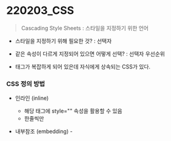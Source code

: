 # 220203_CSS

> Cascading Style Sheets : 스타일을 지정하기 위한 언어

- 스타일을 지정하기 위해 필요한 것? : 선택자

- 같은 속성이 다르게 지정되어 있으면 어떻게 선택? : 선택자 우선순위

- 태그가 복잡하게 되어 있은데 자식에게 상속되는 CSS가 있다.



### CSS 정의 방법

- 인라인 (inline)
  - 해당 태그에 style="" 속성을 활용할 수 있음
  - 한줄씩만
  
- 내부참조 (embedding) - <style>
  - `<head>`태그 내에`<style>`에 지정

- 외부참조 (link file) - 분리된 CSS 파일
  - 외부 CSS파일을 <head> 내 <link>를 통해 불러오기




### CSS 구문

<img src="C:/Users/bamxd/AppData/Roaming/Typora/typora-user-images/image-20220203174952231.png" alt="image-20220203174952231" style="zoom:50%;" />

### 선택자

- 전체 선택자  `* `: 모든 태그를 선택

- 요소 선택자 : HTML 태그를 직접 선택 `태그명`,  `h1~h2`
- class선택자 : `.class`
- id 선택자 `#id`
- 자식선택자 :`div > children`
  - div 태그 바로 밑에 있는 children 클래스를 가진 것

- 자손선택자: `div.baby`
  - div 태그 하위 모든 baby 클래스를 가진 것



### 기본 선택자 우선순위

1. !important : 핵폭팔
2. <style=""> : 항공모함
3. #id : 상어
4. .class : 물고기
5. `<div>, <li><ul>`등 태그 : 플랑크톤
6. '*' 전체선택자 : 먼지



**주의** 임폴턴트를 쓰면 핵폭팔이 일어나기 때문에 잘 쓰지 않는다

금	은			동 				순서

id	class	element(tag)

----------------------------------------------------------

1		0 			3>> 같은 순서일 때에는 **작성순서** 가 가장 아래에 있는 것을 선택





### CSS 상속

- 상속 되는 속성 - style

  - Text 관련요소

    ```
    - font
    - color
    - text-align
    - opacity
    - visibility
    ```

  

- 상속 되지 않은 속성 -box model , position

  - box model 관련요소

    ```
    - contents
    - padding
    - border
    - margin
    - box model 너비 지정(box-sizing, width, height)
    ```

  - position 관련요소

    ```
    - position
    - top/right/bottom/left/z-index
    ```

    

  > 너비를 지정할건데 기준을 무엇으로 할것인지?

  - padding을 제외한 순수 content-box(기본값)
  - border-box

  

### 크기 단위

- em : 일반적으로 root를 기준으로 하는데 root는 기본적으로 16px 임

  - 바로 위, 부모 요소에 대한 상속의 영향을 받음 (16px * 1.5 = 24px)
  - 배수 단위, 요소에 지정된 (viewpoint) 사이즈에 **상대적인** 사이즈를 가짐

  ```html
  <body> 					<!-- 기본적으로 16px-->
      <ul class="em"> 	<!-- 16px*1.5= 24px-->
          <li class="em">	<!-- 24px*1.5= 36px-->
          </li>
      </ul>
  </body>
  
  ```

- rem : 바로 위, 부모 요소에 대한 상속의 영향을 받지 않음
  - 최상위 요소(html)의 사이즈를 기준으로 배수 단위를 가짐



### 결합자 (Combinators)

- 자손 결합자 : selector A 하위의 **모든** selector B 요소

  ```html
  div span {
  	color: red;
  }
  <div>
      <span>이건빨강</span>
      <p>빨강아님</p>
      <p>
        <span>이건 빨강</span>
      </p>
  </div>
  ```

  

- 자식 결합자 : selector A **바로 아래의** selector B 요소

  ```html
  div > span{
  	color: red;
  }
  <div>
      <span>이건빨강</span>
      <p>이건빨강아님</p>
      <p>
          <span>바로아래가 아니라서 빨강아님</span>
      </p>
  </div>
  ```

  

- 인접 형제 결합자 : selector A의 형제 요소 중 **바로 뒤에** 위치하는 selector B 요소를 선택
- 일반 형제 결합자 : selector A의 형제 요소 중 **뒤에 위치하는 모든** selector B 요소를 선택



### CSS 원칙

>  **모든 요소는 네모이고, 위에서부터 아래로, 왼쪽에서 오른쪽으로 쌓인다.**

- Box model 구성

  - margin / padding - shorthand 로 볼 수 있다.

    1개 : 한번에 모두
    
    2개 : 위 옆 (상하 좌우)
    
    3개 : 위 아래 옆 (상 좌우 하)
    
    4개 : 시계방향 (상 우 하 좌)

### CSS display

> **display에 따라 크기와 배치가 달라진다.**

- display : block
  - 너비를 가질 수 없다면 자동으로 부여되는 margin
  - 얘를 통해 줄바꿈을 할 수 있음
  - 화면 크기 전체의 가로 폭을 차지
  - `div / ul, ol, li / p /hr / form` 등
  
  ```html
  <!--속성에 따른 수평 정렬-->
  margin-right: auto; <!-- 왼쪽정렬처럼 보이게끔-->
  margin-left : auto; <!-- 오른쪽정렬처럼 보이게끔-->
  
  margin-right: auto
  margin-left: atuo   <!-- 중앙정렬처럼 보이게끔-->
  ```
  
  
  
- display : inline
  
  - 컨텐츠 영역만큼, 딱 글자만 너비를 가짐
  
  - 줄바꿈X
  
  - content 너비만큼 가로 폭을 차지
  
  - `span / a / img / input, label / b ,em ,i ,strong` 등
  
    
  
- display none 과 visibility hidden

  - display none :존재자체를 지워버리고
  - visibility hidden: 눈가리는 정도

  

### CSS position

- relative : 상대위치
  - 자기 자신의 static 위치를 기준으로 이동 (normal flow 유지)
  - 레이아웃에서 요소가 차지하는 공간은 static일 때와 같음 (normal position 대비 offset)
- absolute : 절대위치
  - 요소를 일반적인 문서 흐름에서 제거 후 레이아웃에 공간을 차지하지 않음 (normal flow 벗어남)
    - 즉 다음블록 요소가 좌측 상단에 붙음
    - *네모 위에 네모가 있는 경우 작은 네모는 absolute 인 것이오*
  - static이 아니 가장 가까이 있는 **부모/조상** 요소를 기준으로 이동 (없는 경우 body)
- fixed : 고정위치
  - 요소를 일반적인 문서 흐름에서 제거 후 레이아웃에 공간을 차지하지 않음 (normal flow 벗어남)
  - 부모 요소와 관계없이 viewport를 기준으로 이동 , 스크롤 시에도 항상 같은 곳에 위치함